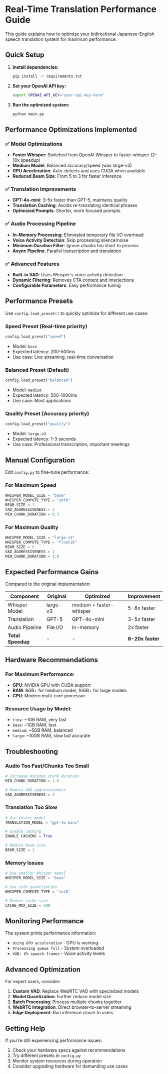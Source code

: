 # Real-Time Translation Performance Guide

This guide explains how to optimize your bidirectional Japanese-English speech translation system for maximum performance.

## Quick Setup

1. **Install dependencies:**
   ```bash
   pip install -r requirements.txt
   ```

2. **Set your OpenAI API key:**
   ```bash
   export OPENAI_API_KEY="your-api-key-here"
   ```

3. **Run the optimized system:**
   ```bash
   python main.py
   ```

## Performance Optimizations Implemented

### ✅ Model Optimizations
- **Faster Whisper**: Switched from OpenAI Whisper to faster-whisper (2-10x speedup)
- **Medium Model**: Balanced accuracy/speed (was large-v3)
- **GPU Acceleration**: Auto-detects and uses CUDA when available
- **Reduced Beam Size**: From 5 to 3 for faster inference

### ✅ Translation Improvements  
- **GPT-4o-mini**: 3-5x faster than GPT-5, maintains quality
- **Translation Caching**: Avoids re-translating identical phrases
- **Optimized Prompts**: Shorter, more focused prompts

### ✅ Audio Processing Pipeline
- **In-Memory Processing**: Eliminated temporary file I/O overhead
- **Voice Activity Detection**: Skip processing silence/noise
- **Minimum Duration Filter**: Ignore chunks too short to process
- **Async Pipeline**: Parallel transcription and translation

### ✅ Advanced Features
- **Built-in VAD**: Uses Whisper's voice activity detection
- **Dynamic Filtering**: Removes CTA content and interjections  
- **Configurable Parameters**: Easy performance tuning

## Performance Presets

Use `config.load_preset()` to quickly optimize for different use cases:

### Speed Preset (Real-time priority)
```python
config.load_preset("speed")
```
- Model: `base`
- Expected latency: 200-500ms
- Use case: Live streaming, real-time conversation

### Balanced Preset (Default)
```python
config.load_preset("balanced")  
```
- Model: `medium`
- Expected latency: 500-1000ms
- Use case: Most applications

### Quality Preset (Accuracy priority)
```python
config.load_preset("quality")
```
- Model: `large-v3`
- Expected latency: 1-3 seconds
- Use case: Professional transcription, important meetings

## Manual Configuration

Edit `config.py` to fine-tune performance:

### For Maximum Speed
```python
WHISPER_MODEL_SIZE = "base"
WHISPER_COMPUTE_TYPE = "int8"  
BEAM_SIZE = 1
VAD_AGGRESSIVENESS = 3
MIN_CHUNK_DURATION = 0.3
```

### For Maximum Quality
```python  
WHISPER_MODEL_SIZE = "large-v3"
WHISPER_COMPUTE_TYPE = "float16"
BEAM_SIZE = 5
VAD_AGGRESSIVENESS = 1
MIN_CHUNK_DURATION = 1.0
```

## Expected Performance Gains

Compared to the original implementation:

| Component | Original | Optimized | Improvement |
|-----------|----------|-----------|-------------|
| Whisper Model | large-v3 | medium + faster-whisper | 5-8x faster |
| Translation | GPT-5 | GPT-4o-mini | 3-5x faster |
| Audio Pipeline | File I/O | In-memory | 2x faster |
| **Total Speedup** | - | - | **8-20x faster** |

## Hardware Recommendations

### For Maximum Performance:
- **GPU**: NVIDIA GPU with CUDA support
- **RAM**: 8GB+ for medium model, 16GB+ for large models  
- **CPU**: Modern multi-core processor

### Resource Usage by Model:
- `tiny`: ~1GB RAM, very fast
- `base`: ~1GB RAM, fast
- `medium`: ~5GB RAM, balanced
- `large`: ~10GB RAM, slow but accurate

## Troubleshooting

### Audio Too Fast/Chunks Too Small
```python
# Increase minimum chunk duration
MIN_CHUNK_DURATION = 1.0

# Reduce VAD aggressiveness  
VAD_AGGRESSIVENESS = 1
```

### Translation Too Slow
```python
# Use faster model
TRANSLATION_MODEL = "gpt-4o-mini"

# Enable caching
ENABLE_CACHING = True

# Reduce beam size
BEAM_SIZE = 1
```

### Memory Issues
```python
# Use smaller Whisper model
WHISPER_MODEL_SIZE = "base"

# Use int8 quantization
WHISPER_COMPUTE_TYPE = "int8"

# Reduce cache size
CACHE_MAX_SIZE = 500
```

## Monitoring Performance

The system prints performance information:
- `Using GPU acceleration` - GPU is working
- `Processing queue full` - System overloaded
- `VAD: X% speech frames` - Voice activity levels

## Advanced Optimization

For expert users, consider:

1. **Custom VAD**: Replace WebRTC VAD with specialized models
2. **Model Quantization**: Further reduce model size
3. **Batch Processing**: Process multiple chunks together
4. **WebRTC Integration**: Direct browser-to-server streaming
5. **Edge Deployment**: Run inference closer to users

## Getting Help

If you're still experiencing performance issues:
1. Check your hardware specs against recommendations
2. Try different presets in `config.py`
3. Monitor system resources during operation
4. Consider upgrading hardware for demanding use cases